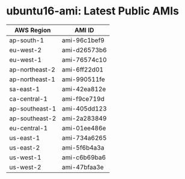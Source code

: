 # ubuntu16-ami: Latest Public AMIs

| AWS Region | AMI ID |
| ---------- | ------ |
| ap-south-1 | ami-96c1bef9 |
| eu-west-2 | ami-d26573b6 |
| eu-west-1 | ami-76574c10 |
| ap-northeast-2 | ami-6ff22d01 |
| ap-northeast-1 | ami-990511fe |
| sa-east-1 | ami-42ea812e |
| ca-central-1 | ami-f9ce719d |
| ap-southeast-1 | ami-405dd123 |
| ap-southeast-2 | ami-2a283849 |
| eu-central-1 | ami-01ee486e |
| us-east-1 | ami-734a6265 |
| us-east-2 | ami-5f6b4a3a |
| us-west-1 | ami-c6b69ba6 |
| us-west-2 | ami-47bfaa3e |
